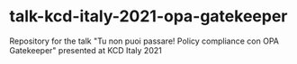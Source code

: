 # talk-kcd-italy-2021-opa-gatekeeper
Repository for the talk "Tu non puoi passare! Policy compliance con OPA Gatekeeper" presented at KCD Italy 2021
